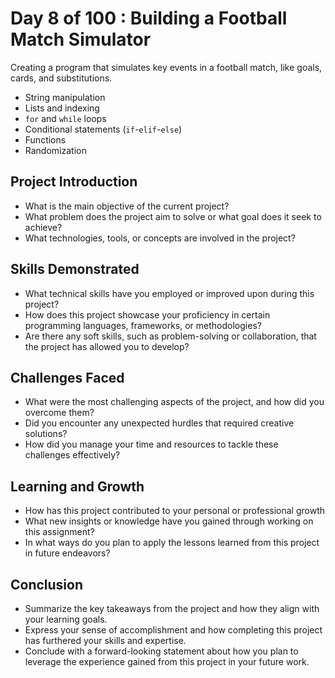 # Day 8 of 100 : Building a Football Match Simulator

Creating a program that simulates key events in a football match, like goals, cards, and substitutions.

- String manipulation
- Lists and indexing
- `for` and `while` loops
- Conditional statements (`if`-`elif`-`else`)
- Functions
- Randomization

## Project Introduction

- What is the main objective of the current project?
- What problem does the project aim to solve or what goal does it seek to achieve?
- What technologies, tools, or concepts are involved in the project?

## Skills Demonstrated

- What technical skills have you employed or improved upon during this project?
- How does this project showcase your proficiency in certain programming languages, frameworks, or methodologies?
- Are there any soft skills, such as problem-solving or collaboration, that the project has allowed you to develop?

## Challenges Faced

- What were the most challenging aspects of the project, and how did you overcome them?
- Did you encounter any unexpected hurdles that required creative solutions?
- How did you manage your time and resources to tackle these challenges effectively?

## Learning and Growth

- How has this project contributed to your personal or professional growth
- What new insights or knowledge have you gained through working on this assignment?
- In what ways do you plan to apply the lessons learned from this project in future endeavors?

## Conclusion

- Summarize the key takeaways from the project and how they align with your learning goals.
- Express your sense of accomplishment and how completing this project has furthered your skills and expertise.
- Conclude with a forward-looking statement about how you plan to leverage the experience gained from this project in your future work.
